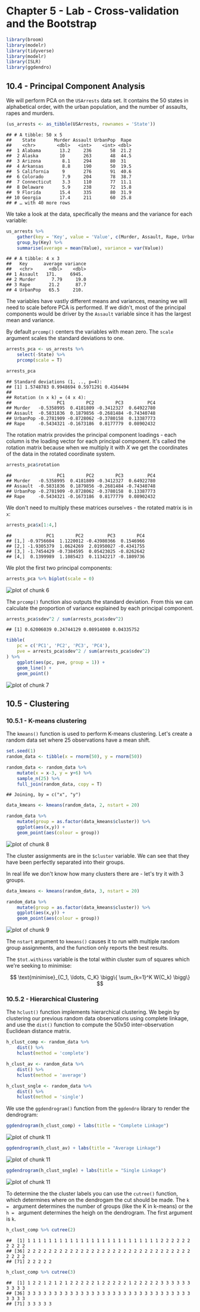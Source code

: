 # Chapter 5 - Lab - Cross-validation and the Bootstrap


```r
library(broom)
library(modelr)
library(tidyverse)
library(modelr)
library(ISLR)
library(ggdendro)
```

## 10.4 - Principal Component Analysis

We will perform PCA on the `USArrests` data set. It contains the 50 states in alphabetical order, with the urban population, and the number of assaults, rapes and murders.


```r
(us_arrests <- as_tibble(USArrests, rownames = 'State'))
```

```
## # A tibble: 50 x 5
##    State       Murder Assault UrbanPop  Rape
##    <chr>        <dbl>   <int>    <int> <dbl>
##  1 Alabama       13.2     236       58  21.2
##  2 Alaska        10       263       48  44.5
##  3 Arizona        8.1     294       80  31  
##  4 Arkansas       8.8     190       50  19.5
##  5 California     9       276       91  40.6
##  6 Colorado       7.9     204       78  38.7
##  7 Connecticut    3.3     110       77  11.1
##  8 Delaware       5.9     238       72  15.8
##  9 Florida       15.4     335       80  31.9
## 10 Georgia       17.4     211       60  25.8
## # … with 40 more rows
```

We take a look at the data, specifically the means and the variance for each variable:


```r
us_arrests %>%
    gather(key = 'Key', value = 'Value', c(Murder, Assault, Rape, UrbanPop)) %>%
    group_by(Key) %>%
    summarise(average = mean(Value), variance = var(Value))
```

```
## # A tibble: 4 x 3
##   Key      average variance
##   <chr>      <dbl>    <dbl>
## 1 Assault   171.     6945. 
## 2 Murder      7.79     19.0
## 3 Rape       21.2      87.7
## 4 UrbanPop   65.5     210.
```

The variables have vastly different means and variances, meaning we will need to scale before PCA is performed. If we didn't, most of the principal components would be driver by the `Assault` variable since it has the largest mean and variance.

By default `prcomp()` centers the variables with mean zero. The `scale` argument scales the standard deviations to one.


```r
arrests_pca <- us_arrests %>%
    select(-State) %>%
    prcomp(scale = T)

arrests_pca
```

```
## Standard deviations (1, .., p=4):
## [1] 1.5748783 0.9948694 0.5971291 0.4164494
## 
## Rotation (n x k) = (4 x 4):
##                 PC1        PC2        PC3         PC4
## Murder   -0.5358995  0.4181809 -0.3412327  0.64922780
## Assault  -0.5831836  0.1879856 -0.2681484 -0.74340748
## UrbanPop -0.2781909 -0.8728062 -0.3780158  0.13387773
## Rape     -0.5434321 -0.1673186  0.8177779  0.08902432
```

The rotation matrix provides the principal component loadings - each column is the loading vector for each principal component. It's called the rotation matrix because when we multiply it with $X$ we get the coordinates of the data in the rotated coordinate system.


```r
arrests_pca$rotation
```

```
##                 PC1        PC2        PC3         PC4
## Murder   -0.5358995  0.4181809 -0.3412327  0.64922780
## Assault  -0.5831836  0.1879856 -0.2681484 -0.74340748
## UrbanPop -0.2781909 -0.8728062 -0.3780158  0.13387773
## Rape     -0.5434321 -0.1673186  0.8177779  0.08902432
```

We don't need to multiply these matrices ourselves - the rotated matrix is in `x`:


```r
arrests_pca$x[1:4,]
```

```
##             PC1        PC2         PC3        PC4
## [1,] -0.9756604  1.1220012 -0.43980366  0.1546966
## [2,] -1.9305379  1.0624269  2.01950027 -0.4341755
## [3,] -1.7454429 -0.7384595  0.05423025 -0.8262642
## [4,]  0.1399989  1.1085423  0.11342217 -0.1809736
```

We plot the first two principal components:

```r
arrests_pca %>% biplot(scale = 0)
```

![plot of chunk 6](figure/6-1.png)

The `prcomp()` function also outputs the standard deviation. From this we can calculate the proportion of variance explained by each principal component.


```r
arrests_pca$sdev^2 / sum(arrests_pca$sdev^2)
```

```
## [1] 0.62006039 0.24744129 0.08914080 0.04335752
```

```r
tibble(
    pc = c('PC1', 'PC2', 'PC3', 'PC4'),
    pve = arrests_pca$sdev^2 / sum(arrests_pca$sdev^2)
) %>%
    ggplot(aes(pc, pve, group = 1)) +
    geom_line() +
    geom_point()
```

![plot of chunk 7](figure/7-1.png)

## 10.5 - Clustering

### 10.5.1 - K-means clustering

The `kmeans()` function is used to perform K-means clustering. Let's create a random data set where 25 observations have a mean shift.


```r
set.seed(1)
random_data <- tibble(x = rnorm(50), y = rnorm(50))

random_data <- random_data %>%
    mutate(x = x-3, y = y+6) %>%
    sample_n(25) %>%
    full_join(random_data, copy = T)
```

```
## Joining, by = c("x", "y")
```

```r
data_kmeans <- kmeans(random_data, 2, nstart = 20)

random_data %>%
    mutate(group = as.factor(data_kmeans$cluster)) %>%
    ggplot(aes(x,y)) +
    geom_point(aes(colour = group))
```

![plot of chunk 8](figure/8-1.png)

The cluster assignments are in the `$cluster` variable. We can see that they have been perfectly separated into their groups.

In real life we don't know how many clusters there are - let's try it with 3 groups.


```r
data_kmeans <- kmeans(random_data, 3, nstart = 20)

random_data %>%
    mutate(group = as.factor(data_kmeans$cluster)) %>%
    ggplot(aes(x,y)) +
    geom_point(aes(colour = group))
```

![plot of chunk 9](figure/9-1.png)

The `nstart` argument to `kmeans()` causes it to run with multiple random group assignments, and the function only reports the best results.

The `$tot.withinss` variable is the total within cluster sum of squares which we're seeking to minimise: 

$$ \text{minimise}_{C_1, \ldots, C_K} \bigg\{ \sum_{k=1}^K W(C_k) \bigg\} $$

### 10.5.2 - Hierarchical Clustering

The `hclust()` function implements hierarchical clustering. We begin by clustering our previous random data observations using complete linkage, and use the `dist()` function to compute the 50x50 inter-observation Euclidean distance matrix.


```r
h_clust_comp <- random_data %>%
    dist() %>%
    hclust(method = 'complete')

h_clust_av <- random_data %>%
    dist() %>%
    hclust(method = 'average')

h_clust_sngle <- random_data %>%
    dist() %>%
    hclust(method = 'single')
```

We use the `ggdendrogram()` function from the `ggdendro` library to render the dendrogram:


```r
ggdendrogram(h_clust_comp) + labs(title = "Complete Linkage")
```

![plot of chunk 11](figure/11-1.png)

```r
ggdendrogram(h_clust_av) + labs(title = "Average Linkage")
```

![plot of chunk 11](figure/11-2.png)

```r
ggdendrogram(h_clust_sngle) + labs(title = "Single Linkage")
```

![plot of chunk 11](figure/11-3.png)

To determine the the cluster labels you can use the `cutree()` function, which determines where on the dendrogam the cut should be made. The `k = ` argument determines the number of groups (like the K in k-means) or the `h = ` argument determines the heigh on the dendrogram. The first argument is `k`.


```r
h_clust_comp %>% cutree(2)
```

```
##  [1] 1 1 1 1 1 1 1 1 1 1 1 1 1 1 1 1 1 1 1 1 1 1 1 1 1 2 2 2 2 2 2 2 2 2 2
## [36] 2 2 2 2 2 2 2 2 2 2 2 2 2 2 2 2 2 2 2 2 2 2 2 2 2 2 2 2 2 2 2 2 2 2 2
## [71] 2 2 2 2 2
```

```r
h_clust_comp %>% cutree(3)
```

```
##  [1] 1 2 2 1 2 1 2 1 2 2 2 2 2 1 2 2 2 2 2 1 2 2 2 2 2 3 3 3 3 3 3 3 3 3 3
## [36] 3 3 3 3 3 3 3 3 3 3 3 3 3 3 3 3 3 3 3 3 3 3 3 3 3 3 3 3 3 3 3 3 3 3 3
## [71] 3 3 3 3 3
```

